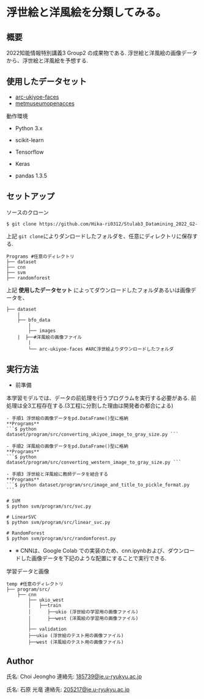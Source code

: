 # 浮世絵と洋風絵を分類してみる。

## 概要

2022知能情報特別講義3 Group2 の成果物である.
浮世絵と洋風絵の画像データから、浮世絵と洋風絵を予想する.

## 使用したデータセット

- [arc-ukiyoe-faces](https://github.com/rois-codh/arc-ukiyoe-faces/)
- [metmuseumopenacces](https://github.com/metmuseum/openaccess)

動作環境

- Python 3.x
- scikit-learn
- Tensorflow
- Keras

- pandas 1.3.5

## セットアップ

ソースのクローン

```$ git clone https://github.com/Hika-ri0312/Stulab3_Datamining_2022_G2- ```

上記 ```git clone```によりダンロードしたフォルダを、任意にディレクトリに保存する.

```
Programs #任意のディレクトリ
├── dataset
├── cnn
├── svm
├── randomforest

```


上記 **使用したデータセット** によってダウンロードしたフォルダあるいは画像データを、


```
├── dataset
    |
    ├── bfo_data
        |
        ├── images
	|  ├──#洋風絵の画像ファイル
        |
        └── arc-ukiyoe-faces #ARC浮世絵よりダウンロードしたフォルダ

```


## 実行方法

- 前準備

本学習モデルでは、データの前処理を行うプログラムを実行する必要がある.
前処理は全3工程存在する.(3工程に分割した理由は開発者の都合による)

	- 手順1 浮世絵の画像データをpd.DataFrame()型に格納
	**Programs**
	```$ python dataset/program/src/converting_ukiyoe_image_to_gray_size.py ```

	- 手順2 洋風絵の画像データをpd.DataFrame()型に格納
	**Programs**
	```$ python dataset/program/src/converting_western_image_to_gray_size.py ```

	- 手順3 浮世絵と洋風絵に教師データを結合する
	**Programs**
	```$ python dataset/program/src/image_and_title_to_pickle_format.py ```


```
# SVM
$ python svm/program/src/svc.py
```

```
# LinearSVC
$ python svm/program/src/linear_svc.py
```

```
# RandomForest
$ python svm/program/src/randomforest.py
```

- ※ CNNは、Google Colab での実装のため、cnn.ipynbおよび、ダウンロードした画像データを下記のような配置にすることで実行できる.

学習データと画像

```
temp #任意のディレクトリ
├── program/src/
    ├── cnn
        ├── ukio_west
        │   ├──train
        │      ├──ukio (浮世絵の学習用の画像ファイル)
        │      ├──west (洋風絵の学習用の画像ファイル)
        │
        ├── validation
	    ├──ukio (浮世絵のテスト用の画像ファイル)
	    ├──west (洋風絵のテスト用の画像ファイル)
```

## Author

氏名: Choi Jeongho
連絡先: 185739@ie.u-ryukyu.ac.jp

氏名: 石原 光竜
連絡先: 205217@ie.u-ryukyu.ac.jp
